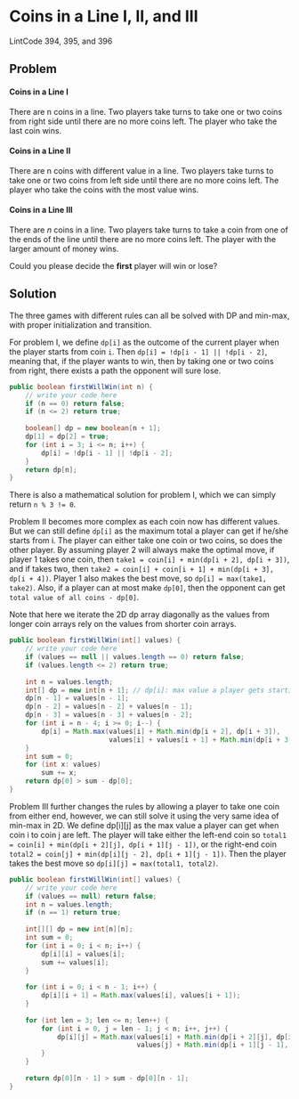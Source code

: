 # Coins in a Line I, II, and III

LintCode 394, 395, and 396

## Problem

#### Coins in a Line I

There are n coins in a line. Two players take turns to take one or two coins from right side until there are no more coins left. The player who take the last coin wins.

#### Coins in a Line II

 There are n coins with different value in a line. Two players take turns to take one or two coins from left side until there are no more coins left. The player who take the coins with the most value wins.

#### Coins in a Line III

There are _n_ coins in a line. Two players take turns to take a coin from one of the ends of the line until there are no more coins left. The player with the larger amount of money wins.

Could you please decide the **first** player will win or lose?

## Solution

The three games with different rules can all be solved with DP and min-max, with proper initialization and transition.

For problem I, we define `dp[i]` as the outcome of the current player when the player starts from coin `i`. Then `dp[i] = !dp[i - 1] || !dp[i - 2]`, meaning that, if the player wants to win, then by taking one or two coins from right, there exists a path the opponent will sure lose.

```java
public boolean firstWillWin(int n) {
    // write your code here
    if (n == 0) return false;
    if (n <= 2) return true;
    
    boolean[] dp = new boolean[n + 1];
    dp[1] = dp[2] = true;
    for (int i = 3; i <= n; i++) {
        dp[i] = !dp[i - 1] || !dp[i - 2];
    }
    return dp[n];
}
```

There is also a mathematical solution for problem I, which we can simply return `n % 3 != 0`.

Problem II becomes more complex as each coin now has different values. But we can still define `dp[i]` as the maximum total a player can get if he/she starts from i. The player can either take one coin or two coins, so does the other player. By assuming player 2 will always make the optimal move, if player 1 takes one coin, then `take1 = coin[i] + min(dp[i + 2], dp[i + 3])`, and if takes two, then `take2 = coin[i] + coin[i + 1] + min(dp[i + 3], dp[i + 4])`. Player 1 also makes the best move, so `dp[i] = max(take1, take2)`. Also, if a player can at most make `dp[0]`, then the opponent can get `total value of all coins - dp[0]`.

Note that here we iterate the 2D dp array diagonally as the values from longer coin arrays rely on the values from shorter coin arrays.

```java
public boolean firstWillWin(int[] values) {
    // write your code here
    if (values == null || values.length == 0) return false;
    if (values.length <= 2) return true;
    
    int n = values.length;
    int[] dp = new int[n + 1]; // dp[i]: max value a player gets starting from coin i
    dp[n - 1] = values[n - 1];
    dp[n - 2] = values[n - 2] + values[n - 1];
    dp[n - 3] = values[n - 3] + values[n - 2];
    for (int i = n - 4; i >= 0; i--) {
        dp[i] = Math.max(values[i] + Math.min(dp[i + 2], dp[i + 3]),
                         values[i] + values[i + 1] + Math.min(dp[i + 3], dp[i + 4]));
    }
    int sum = 0;
    for (int x: values)
        sum += x;
    return dp[0] > sum - dp[0];
}
```

Problem III further changes the rules by allowing a player to take one coin from either end, however, we can still solve it using the very same idea of min-max in 2D. We define dp\[i\]\[j\] as the max value a player can get when coin i to coin j are left. The player will take either the left-end coin so `total1 = coin[i] + min(dp[i + 2][j], dp[i + 1][j - 1])`, or the right-end coin `total2 = coin[j] + min(dp[i][j - 2], dp[i + 1][j - 1])`. Then the player takes the best move so `dp[i][j] = max(total1, total2)`.

```java
public boolean firstWillWin(int[] values) {
    // write your code here
    if (values == null) return false;
    int n = values.length;
    if (n == 1) return true;
    
    int[][] dp = new int[n][n];
    int sum = 0;
    for (int i = 0; i < n; i++) {
        dp[i][i] = values[i];
        sum += values[i];
    }
    
    for (int i = 0; i < n - 1; i++) {
        dp[i][i + 1] = Math.max(values[i], values[i + 1]);
    }
    
    for (int len = 3; len <= n; len++) {
        for (int i = 0, j = len - 1; j < n; i++, j++) {
            dp[i][j] = Math.max(values[i] + Math.min(dp[i + 2][j], dp[i + 1][j - 1]),
                                values[j] + Math.min(dp[i + 1][j - 1], dp[i][j - 2]));
        }
    }
    
    return dp[0][n - 1] > sum - dp[0][n - 1];
}
```

